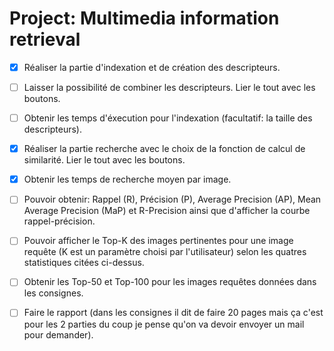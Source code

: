 # Project: Multimedia information retrieval

- [x] Réaliser la partie d'indexation et de création des descripteurs.
- [ ] Laisser la possibilité de combiner les descripteurs. Lier le tout avec les boutons.
- [ ] Obtenir les temps d'éxecution pour l'indexation (facultatif: la taille des descripteurs).
- [x] Réaliser la partie recherche avec le choix de la fonction de calcul de similarité. Lier le tout avec les boutons.
- [x] Obtenir les temps de recherche moyen par image.
- [ ] Pouvoir obtenir: Rappel (R), Précision (P), Average Precision (AP), Mean Average Precision (MaP) et R-Precision ainsi que d'afficher la courbe rappel-précision.
- [ ] Pouvoir afficher le Top-K des images pertinentes pour une image requête (K est un paramètre choisi par l'utilisateur) selon les quatres statistiques citées ci-dessus.

- [ ] Obtenir les Top-50 et Top-100 pour les images requêtes données dans les consignes.
- [ ] Faire le rapport (dans les consignes il dit de faire 20 pages mais ça c'est pour les 2 parties du coup je pense qu'on va devoir envoyer un mail pour demander).

